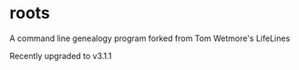 # roots

A command line genealogy program forked from Tom Wetmore's LifeLines

Recently upgraded to v3.1.1

